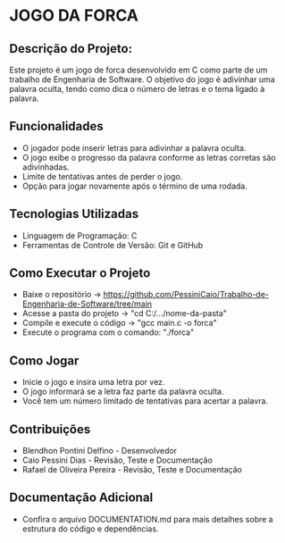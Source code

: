 # JOGO DA FORCA
## Descrição do Projeto:
Este projeto é um jogo de forca desenvolvido em C como parte de um trabalho de Engenharia de Software. O objetivo do jogo é adivinhar uma palavra oculta, tendo como dica o número de letras e o tema ligado à palavra.

## Funcionalidades
- O jogador pode inserir letras para adivinhar a palavra oculta.
- O jogo exibe o progresso da palavra conforme as letras corretas são adivinhadas.
- Limite de tentativas antes de perder o jogo.
- Opção para jogar novamente após o término de uma rodada.
   
## Tecnologias Utilizadas
- Linguagem de Programação: C
- Ferramentas de Controle de Versão: Git e GitHub

## Como Executar o Projeto
- Baixe o repositório -> https://github.com/PessiniCaio/Trabalho-de-Engenharia-de-Software/tree/main
- Acesse a pasta do projeto -> "cd C:/.../nome-da-pasta"
- Compile e execute o código -> "gcc main.c -o forca"
- Execute o programa com o comando: "./forca"

## Como Jogar
- Inicie o jogo e insira uma letra por vez.
- O jogo informará se a letra faz parte da palavra oculta.
- Você tem um número limitado de tentativas para acertar a palavra.
   
## Contribuições
- Blendhon Pontini Delfino   - Desenvolvedor
- Caio Pessini Dias          - Revisão, Teste e Documentação
- Rafael de Oliveira Pereira - Revisão, Teste e Documentação

## Documentação Adicional
- Confira o arquivo DOCUMENTATION.md para mais detalhes sobre a estrutura do código e dependências.
